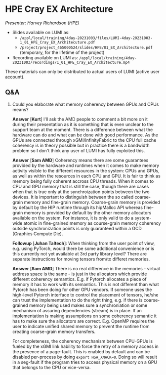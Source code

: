 # HPE Cray EX Architecture

*Presenter: Harvey Richardson (HPE)*

-   Slides available on LUMI as:
    -   `/appl/local/training/4day-20231003/files/LUMI-4day-20231003-1_01_HPE_Cray_EX_Architecuture.pdf`
    -   `/project/project_465000524/slides/HPE/01_EX_Architecture.pdf` (temporary, for the lifetime of the project)
-   Recording available on LUMI as:
    `/appl/local/training/4day-20231003/recordings/1_01_HPE_Cray_EX_Architecture.mp4`

These materials can only be distributed to actual users of LUMI (active user account).

## Q&A

1.  Could you elaborate what memory coherency between GPUs and CPUs means?

    **Answer** [**Kurt**] I'll ask the AMD people to comment a bit more on it during their presentation as it is something that is even unclear to the support team at the moment. There is a difference between what the hardware can do and what can be done with good performance. As the GPUs are connected through xGMI/InfinityFabric to the CPU full cache coherency is in theory possible but in practice there is a bandwidth problem so I don't think any user of LUMI has fully exploited this.
    
    **Answer** [**Sam AMD**] Coherency means there are some guarantees provided by the hardware and runtimes when it comes to make memory activity visible to the different resources in the system: CPUs and GPUs, as well as within the resources in each CPU and GPU. It is fair to think as memory being fully coherent accross CPU threads. When it comes to CPU and GPU memory that is still the case, though there are cases when that is true only at the synchroization points between the two devices. 
    It is important to distinguish between the so called coarse-grain memory and fine-grain memory. Coarse-grain memory is provided by default by the HIP runtime through its hipMalloc API whereas fine-grain memory is provided by default by the other memory allocators available on the system. For instance, it is only valid to do a system-wide atomic in fine-grained memory as course-grain memory coherency outside synchronization points is only guaranteed within a GCD (Graphics Compute Die). 
    
    **Followup** [**Juhan Taltech**]: When thinking from the user point of view, e.g. using PyTorch, would there be some additional convenience or is this currently not yet available at 3rd party library level? There are separate instructions for moving tensors from/to differet memories.
    
    **Answer** [**Sam AMD**] There is no real difference in the memories - virtual address space is the same - is just in the allocators which provide different coherency semantics. E.g. if Pytorch allocates a piece of memory it has to work with its semantics. This is not different than what Pytorch has been doing for other GPU vendors. If someone uses the high-level Pytorch interface to control the placement of tensors, he/she  can trust the implementation to do the right thing, e.g. if there is coarse-grained memory being used makes sure a synchroniation or some mechanism of assuring dependencies (stream) is in place. If an implementation is making assumptions on some coherency semantic it has to make sure the allocators are correct. E.g. OpenMP requires the user to indicate unified shared memory to prevent the runtime from creating coarse-grain memory transfers.
    
    For completeness, the coherency mechanism between CPU-GPUs is fueled by the xGMI link hability to force the retry of a memory access in the presence of a page-fault. This is enabled by default and can be disabled per-process by doing `export HSA_XNACK=0`. Doing so will result in a seg-fault if the program tries to access physical memory on a GPU that belongs to the CPU or vice-versa.